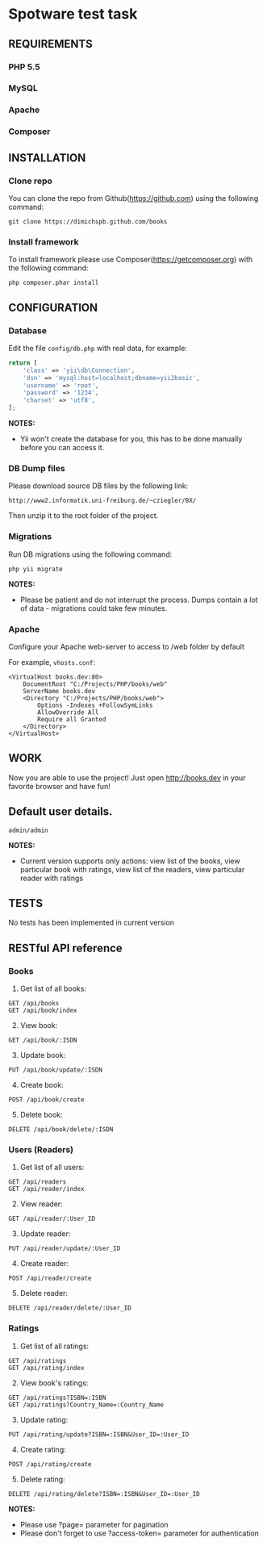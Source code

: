 Spotware test task
============================

REQUIREMENTS
------------

### PHP 5.5
### MySQL
### Apache
### Composer

INSTALLATION
------------

### Clone repo

You can clone the repo from Github(https://github.com) using the following command:

~~~
git clone https://dimichspb.github.com/books
~~~

### Install framework

To install framework please use Composer(https://getcomposer.org) with the following command:

~~~
php composer.phar install
~~~


CONFIGURATION
-------------

### Database

Edit the file `config/db.php` with real data, for example:

```php
return [
    'class' => 'yii\db\Connection',
    'dsn' => 'mysql:host=localhost;dbname=yii2basic',
    'username' => 'root',
    'password' => '1234',
    'charset' => 'utf8',
];
```

**NOTES:**
- Yii won't create the database for you, this has to be done manually before you can access it.

### DB Dump files

Please download source DB files by the following link:

~~~~
http://www2.informatik.uni-freiburg.de/~cziegler/BX/
~~~~

Then unzip it to the root folder of the project.

### Migrations

Run DB migrations using the following command:

~~~
php yii migrate
~~~

**NOTES:**
- Please be patient and do not interrupt the process. Dumps contain a lot of data - migrations could take few minutes.

### Apache

Configure your Apache web-server to access to /web folder by default

For example, `vhosts.conf`:

```
<VirtualHost books.dev:80>
    DocumentRoot "C:/Projects/PHP/books/web"
    ServerName books.dev
    <Directory "C:/Projects/PHP/books/web">
        Options -Indexes +FollowSymLinks
        AllowOverride All
        Require all Granted
    </Directory>
</VirtualHost>
```


WORK
----

Now you are able to use the project!
Just open http://books.dev in your favorite browser and have fun!

## Default user details.
~~~
admin/admin
~~~

**NOTES:**
- Current version supports only actions: view list of the books, view particular book with ratings, view list of the readers, view particular reader with ratings


TESTS
-----

No tests has been implemented in current version


RESTful API reference
---------------------

### Books

1. Get list of all books:

~~~
GET /api/books
GET /api/book/index
~~~

2. View book:

~~~
GET /api/book/:ISDN
~~~

3. Update book:

~~~
PUT /api/book/update/:ISDN
~~~

4. Create book:

~~~
POST /api/book/create
~~~

5. Delete book:

~~~
DELETE /api/book/delete/:ISDN
~~~

### Users (Readers)

1. Get list of all users:

~~~
GET /api/readers
GET /api/reader/index
~~~

2. View reader:

~~~
GET /api/reader/:User_ID
~~~

3. Update reader:

~~~
PUT /api/reader/update/:User_ID
~~~

4. Create reader:

~~~
POST /api/reader/create
~~~

5. Delete reader:

~~~
DELETE /api/reader/delete/:User_ID
~~~


### Ratings

1. Get list of all ratings:

~~~
GET /api/ratings
GET /api/rating/index
~~~

2. View book's ratings:

~~~
GET /api/ratings?ISBN=:ISBN
GET /api/ratings?Country_Name=:Country_Name
~~~

3. Update rating:

~~~
PUT /api/rating/update?ISBN=:ISBN&User_ID=:User_ID
~~~

4. Create rating:

~~~
POST /api/rating/create
~~~

5. Delete rating:

~~~
DELETE /api/rating/delete?ISBN=:ISBN&User_ID=:User_ID
~~~


**NOTES:**
- Please use ?page= parameter for pagination
- Please don't forget to use ?access-token= parameter for authentication
